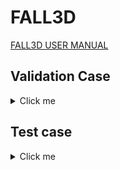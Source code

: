 # FALL3D

[FALL3D USER MANUAL](https://fall3d-suite.gitlab.io/fall3d/chapters/overview.html)

## Validation Case 

<details>
  <summary>Click me</summary>

### Raikoke 

- The Raikoke-2019 run case considers a deterministic (single scenario) SO2 dispersal simulation from the June 2019 Raikoke eruption. The simulation is driven by GFS model wind fields. 

- To fetch the LFS objects for the Raikoke-2019 test case, run this command:

```shell
module load git-lfs # needs to be installed on Thea
git submodule update --init
```

#### Leonardo 

<details>
  <summary>Click me</summary>

**Baremetal**

```shell
reframe \
    -C power-capping/configuration/leonardo.py \
    -c power-capping/applications/fall3d/fall3d.py \
    --prefix $SCRATCH/REFRAME-FALL3D \
    --keep-stage-files \
    --dont-restage \
    --performance-report \
    --module-mappings power-capping/applications/fall3d/leonardo_modmap.txt \
    -S build_locally=True \
    -p default \
    -J qos=normal \
    -J account=cin_staff \
    -n fall3d_raikoke_test \
    -S fall3d_raikoke_test.execution_mode=baremetal \
    --dry-run
```

**Container**

At the moment we assume that the SIF image has already been pulled/build to the local file system. Thus, please see [HPCCM_FALL3D](./hpccm/README.md) for more information on the build process. Eventually we might consider opening the remote registry to the public and have Singularity automatically pull the image at runtime.  

```shell
reframe \
    -C power-capping/configuration/leonardo.py \
    -c power-capping/applications/fall3d/fall3d.py \
    --prefix $SCRATCH/REFRAME-FALL3D \
    --keep-stage-files \
    --performance-report \
    -M openmpi:openmpi/4.1.6--nvhpc--24.3 \
    -p default \
    -J qos=normal \
    -J account=cin_staff \
    -n fall3d_raikoke_test \
    -S fall3d_raikoke_test.execution_mode=container \
    -S fall3d_raikoke_test.image=$SCRATCH/POWER_CAPPING/SIF_IMAGES/fall3d.sif \
    --dry-run
```

</details>

#### Thea

<details>
  <summary>Click me</summary>

**Baremetal**

```shell
reframe \
    -C power-capping/configuration/thea.py \
    -c power-capping/applications/fall3d/fall3d.py \
    --prefix $SCRATCH/REFRAME-FALL3D \
    --keep-stage-files \
    --dont-restage \
    --performance-report \
    --module-mappings power-capping/applications/fall3d/thea_modmap.txt \
    -p default \
    -n fall3d_raikoke_test \
    -S fall3d_raikoke_test.execution_mode=baremetal \
    --dry-run
```

**Container**

```shell
reframe \
    -C power-capping/configuration/thea.py \
    -c power-capping/applications/fall3d/fall3d.py \
    --prefix $SCRATCH/REFRAME-FALL3D \
    --keep-stage-files \
    --performance-report \
<<<<<<< Updated upstream
    -M openmpi:openmpi/5.0.3-gcc-12.3.0-cuda-12.5.1-rs7 \
=======
    -M openmpi:nvhpc/24.11-gcc-12.3.0-ixv \
>>>>>>> Stashed changes
    -p default \
    -n fall3d_raikoke_test \
    -S fall3d_raikoke_test.execution_mode=container \
    -S fall3d_raikoke_test.image=$SCRATCH/SIF_IMAGES/fall3d.sif \
    --dry-run
```

</details>

</details>


## Test case


<details>
  <summary>Click me</summary>

#### Leonardo 

<details>
  <summary>Click me</summary>

**Baremetal**

```shell
reframe \
    -C power-capping/configuration/leonardo.py \
    -c power-capping/applications/fall3d/fall3d.py \
    --prefix $SCRATCH/REFRAME-FALL3D \
    --keep-stage-files \
    --dont-restage \
    --performance-report \
    --module-mappings power-capping/applications/fall3d/leonardo_modmap.txt \
    -S build_locally=True \
    -p default \
    -J qos=normal \
    -J account=cin_staff \
    -n fall3d_raikoke_large_test \
    -S fall3d_raikoke_large_test.execution_mode=baremetal \
    --dry-run
```

**Container**

At the moment we assume that the SIF image has already been pulled/build to the local file system. Thus, please see [HPCCM_FALL3D](./hpccm/README.md) for more information on the build process. Eventually we might consider opening the remote registry to the public and have Singularity automatically pull the image at runtime.  

```shell
reframe \
    -C power-capping/configuration/leonardo.py \
    -c power-capping/applications/fall3d/fall3d.py \
    --prefix $SCRATCH/REFRAME-FALL3D \
    --keep-stage-files \
    --performance-report \
    -M openmpi:openmpi/4.1.6--nvhpc--24.3 \
    -p default \
    -J qos=normal \
    -J account=cin_staff \
    -n fall3d_raikoke_large_test \
    -S fall3d_raikoke_large_test.execution_mode=container \
    -S fall3d_raikoke_large_test.image=$SCRATCH/POWER_CAPPING/SIF_IMAGES/fall3d.sif \
    --dry-run
```

</details>

#### Thea

<details>
  <summary>Click me</summary>

**Baremetal**

```shell
reframe \
    -C power-capping/configuration/thea.py \
    -c power-capping/applications/fall3d/fall3d.py \
    --prefix $SCRATCH/REFRAME-FALL3D \
    --keep-stage-files \
    --dont-restage \
    --performance-report \
    --module-mappings power-capping/applications/fall3d/thea_modmap.txt \
    -p default \
    -n fall3d_raikoke_test \
    -S fall3d_raikoke_test.execution_mode=baremetal \
    --dry-run
```

**Container**

```shell
reframe \
    -C power-capping/configuration/thea.py \
    -c power-capping/applications/fall3d/fall3d.py \
    --prefix $SCRATCH/REFRAME-FALL3D \
    --keep-stage-files \
    --performance-report \
    -M openmpi:nvhpc/24.11-gcc-12.3.0-ixv \
    -p default \
    -n fall3d_raikoke_test \
    -S fall3d_raikoke_test.execution_mode=container \
    -S fall3d_raikoke_test.image=$SCRATCH/SIF_IMAGES/fall3d.sif \
    --dry-run
```

  </details>